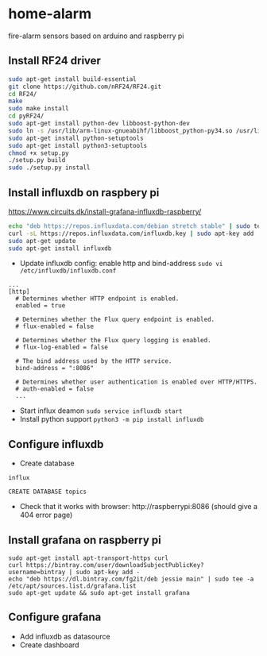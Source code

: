 # home-alarm
fire-alarm sensors based on arduino and raspberry pi


## Install RF24 driver
```bash
sudo apt-get install build-essential
git clone https://github.com/nRF24/RF24.git
cd RF24/
make
sudo make install
cd pyRF24/
sudo apt-get install python-dev libboost-python-dev 
sudo ln -s /usr/lib/arm-linux-gnueabihf/libboost_python-py34.so /usr/lib/arm-linux-gnueabihf/libboost_python3.so
sudo apt-get install python-setuptools 
sudo apt-get install python3-setuptools 
chmod +x setup.py 
./setup.py build
sudo ./setup.py install
```

## Install influxdb on raspbery pi
https://www.circuits.dk/install-grafana-influxdb-raspberry/
```bash
echo "deb https://repos.influxdata.com/debian stretch stable" | sudo tee /etc/apt/sources.list.d/influxdb.list
curl -sL https://repos.influxdata.com/influxdb.key | sudo apt-key add
sudo apt-get update
sudo apt-get install influxdb
```
* Update influxdb config: enable http and bind-address
```sudo vi /etc/influxdb/influxdb.conf```
```
...
[http]
  # Determines whether HTTP endpoint is enabled.
  enabled = true

  # Determines whether the Flux query endpoint is enabled.
  # flux-enabled = false

  # Determines whether the Flux query logging is enabled.
  # flux-log-enabled = false

  # The bind address used by the HTTP service.
  bind-address = ":8086"

  # Determines whether user authentication is enabled over HTTP/HTTPS.
  # auth-enabled = false
  ...
```
* Start influx deamon ```sudo service influxdb start```
* Install python support ```python3 -m pip install influxdb```


## Configure influxdb
* Create database
```
influx

CREATE DATABASE topics
```
* Check that it works with browser: http://raspberrypi:8086 (should give a 404 error page)


## Install grafana on raspberry pi
```
sudo apt-get install apt-transport-https curl
curl https://bintray.com/user/downloadSubjectPublicKey?username=bintray | sudo apt-key add -
echo "deb https://dl.bintray.com/fg2it/deb jessie main" | sudo tee -a /etc/apt/sources.list.d/grafana.list
sudo apt-get update && sudo apt-get install grafana
```

## Configure grafana
* Add influxdb as datasource
* Create dashboard
